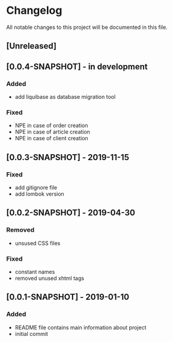 # Changelog
All notable changes to this project will be documented in this file.

## [Unreleased]

## [0.0.4-SNAPSHOT] - in development
### Added
- add liquibase as database migration tool

### Fixed
- NPE in case of order creation
- NPE in case of article creation
- NPE in case of client creation

## [0.0.3-SNAPSHOT] - 2019-11-15
### Fixed
- add gitignore file
- add lombok version 

## [0.0.2-SNAPSHOT] - 2019-04-30
### Removed
- unsused CSS files 
### Fixed
- constant names
- removed unused xhtml tags

## [0.0.1-SNAPSHOT] - 2019-01-10
### Added
- README file contains main information about project
- initial commit 